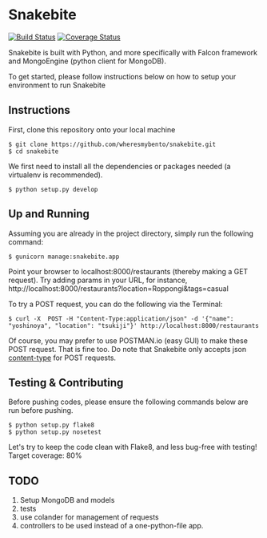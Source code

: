 # Snakebite  
[![Build Status](https://travis-ci.org/wheresmybento/snakebite.svg?branch=master)](https://travis-ci.org/wheresmybento/snakebite)
[![Coverage Status](https://img.shields.io/coveralls/wheresmybento/snakebite.svg)](https://coveralls.io/r/wheresmybento/snakebite)

Snakebite is built with Python, and more specifically with Falcon framework and MongoEngine (python client for MongoDB).

To get started, please follow instructions below on how to setup your environment to run Snakebite

## Instructions

First, clone this repository onto your local machine

```
$ git clone https://github.com/wheresmybento/snakebite.git
$ cd snakebite
```

We first need to install all the dependencies or packages needed (a virtualenv is recommended).

```
$ python setup.py develop
```

## Up and Running
 Assuming you are already in the project directory, simply run the following command:

```
$ gunicorn manage:snakebite.app
```

Point your browser to localhost:8000/restaurants (thereby making a GET request).
Try adding params in your URL, for instance, http://localhost:8000/restaurants?location=Roppongi&tags=casual

To try a POST request, you can do the following via the Terminal:

```
$ curl -X  POST -H "Content-Type:application/json" -d '{"name": "yoshinoya", "location": "tsukiji"}' http://localhost:8000/restaurants
```

Of course, you may prefer to use POSTMAN.io (easy GUI) to make these POST request. That is fine too.
Do note that Snakebite only accepts json [content-type](http://en.wikipedia.org/wiki/Internet_media_type) for POST requests.

## Testing & Contributing

Before pushing codes, please ensure the following commands below are run before pushing.

```
$ python setup.py flake8
$ python setup.py nosetest
```

Let's try to keep the code clean with Flake8, and less bug-free with testing!
Target coverage: 80%


## TODO

1. Setup MongoDB and models
2. tests
3. use colander for management of requests
4. controllers to be used instead of a one-python-file app.
